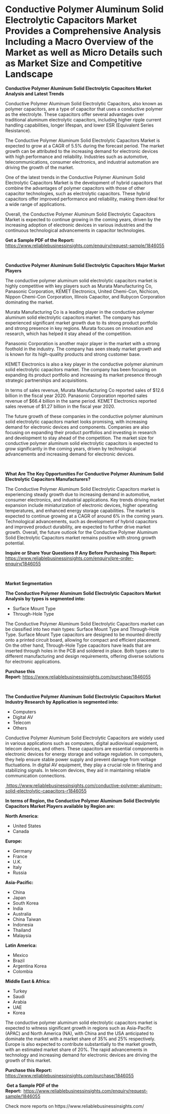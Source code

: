 <p><h1>Conductive Polymer Aluminum Solid Electrolytic Capacitors Market Provides a Comprehensive Analysis Including a Macro Overview of the Market as well as Micro Details such as Market Size and Competitive Landscape</h1></p><p><strong>Conductive Polymer Aluminum Solid Electrolytic Capacitors Market Analysis and Latest Trends</strong></p>
<p><p>Conductive Polymer Aluminum Solid Electrolytic Capacitors, also known as polymer capacitors, are a type of capacitor that uses a conductive polymer as the electrolyte. These capacitors offer several advantages over traditional aluminum electrolytic capacitors, including higher ripple current handling capabilities, longer lifespan, and lower ESR (Equivalent Series Resistance).</p><p>The Conductive Polymer Aluminum Solid Electrolytic Capacitors Market is expected to grow at a CAGR of 5.5% during the forecast period. The market growth can be attributed to the increasing demand for electronic devices with high performance and reliability. Industries such as automotive, telecommunications, consumer electronics, and industrial automation are driving the growth of the market.</p><p>One of the latest trends in the Conductive Polymer Aluminum Solid Electrolytic Capacitors Market is the development of hybrid capacitors that combine the advantages of polymer capacitors with those of other capacitor technologies, such as electrolytic capacitors. These hybrid capacitors offer improved performance and reliability, making them ideal for a wide range of applications.</p><p>Overall, the Conductive Polymer Aluminum Solid Electrolytic Capacitors Market is expected to continue growing in the coming years, driven by the increasing adoption of electronic devices in various industries and the continuous technological advancements in capacitor technologies.</p></p>
<p><strong>Get a Sample PDF of the Report:&nbsp;</strong> <a href="https://www.reliablebusinessinsights.com/enquiry/request-sample/1846055">https://www.reliablebusinessinsights.com/enquiry/request-sample/1846055</a></p>
<p>&nbsp;</p>
<p><strong>Conductive Polymer Aluminum Solid Electrolytic Capacitors Major Market Players</strong></p>
<p><p>The conductive polymer aluminum solid electrolytic capacitors market is highly competitive with key players such as Murata Manufacturing Co, Panasonic Corporation, KEMET Electronics, United Chemi-Con, Nichicon, Nippon Chemi-Con Corporation, Illinois Capacitor, and Rubycon Corporation dominating the market.</p><p>Murata Manufacturing Co is a leading player in the conductive polymer aluminum solid electrolytic capacitors market. The company has experienced significant market growth due to its strong product portfolio and strong presence in key regions. Murata focuses on innovation and research, which has helped it stay ahead of the competition.</p><p>Panasonic Corporation is another major player in the market with a strong foothold in the industry. The company has seen steady market growth and is known for its high-quality products and strong customer base.</p><p>KEMET Electronics is also a key player in the conductive polymer aluminum solid electrolytic capacitors market. The company has been focusing on expanding its product portfolio and increasing its market presence through strategic partnerships and acquisitions.</p><p>In terms of sales revenue, Murata Manufacturing Co reported sales of $12.6 billion in the fiscal year 2020. Panasonic Corporation reported sales revenue of $66.4 billion in the same period. KEMET Electronics reported sales revenue of $1.27 billion in the fiscal year 2020.</p><p>The future growth of these companies in the conductive polymer aluminum solid electrolytic capacitors market looks promising, with increasing demand for electronic devices and components. Companies are also focusing on expanding their product portfolios and investing in research and development to stay ahead of the competition. The market size for conductive polymer aluminum solid electrolytic capacitors is expected to grow significantly in the coming years, driven by technological advancements and increasing demand for electronic devices.</p></p>
<p>&nbsp;</p>
<p><strong>What Are The Key Opportunities For Conductive Polymer Aluminum Solid Electrolytic Capacitors Manufacturers?</strong></p>
<p><p>The Conductive Polymer Aluminum Solid Electrolytic Capacitors market is experiencing steady growth due to increasing demand in automotive, consumer electronics, and industrial applications. Key trends driving market expansion include miniaturization of electronic devices, higher operating temperatures, and enhanced energy storage capabilities. The market is expected to continue growing at a CAGR of around 6% in the coming years. Technological advancements, such as development of hybrid capacitors and improved product durability, are expected to further drive market growth. Overall, the future outlook for the Conductive Polymer Aluminum Solid Electrolytic Capacitors market remains positive with strong growth potential.</p></p>
<p><strong>Inquire or Share Your Questions If Any Before Purchasing This Report:</strong> <a href="https://www.reliablebusinessinsights.com/enquiry/pre-order-enquiry/1846055">https://www.reliablebusinessinsights.com/enquiry/pre-order-enquiry/1846055</a></p>
<p>&nbsp;</p>
<p><strong>Market Segmentation</strong></p>
<p><strong>The Conductive Polymer Aluminum Solid Electrolytic Capacitors Market Analysis by types is segmented into:</strong></p>
<p><ul><li>Surface Mount Type</li><li>Through-Hole Type</li></ul></p>
<p><p>The Conductive Polymer Aluminum Solid Electrolytic Capacitors market can be classified into two main types: Surface Mount Type and Through-Hole Type. Surface Mount Type capacitors are designed to be mounted directly onto a printed circuit board, allowing for compact and efficient placement. On the other hand, Through-Hole Type capacitors have leads that are inserted through holes in the PCB and soldered in place. Both types cater to different manufacturing and design requirements, offering diverse solutions for electronic applications.</p></p>
<p><strong>Purchase this Report:&nbsp;</strong><a href="https://www.reliablebusinessinsights.com/purchase/1846055">https://www.reliablebusinessinsights.com/purchase/1846055</a></p>
<p>&nbsp;</p>
<p><strong>The Conductive Polymer Aluminum Solid Electrolytic Capacitors Market Industry Research by Application is segmented into:</strong></p>
<p><ul><li>Computers</li><li>Digital AV</li><li>Telecom</li><li>Others</li></ul></p>
<p><p>Conductive Polymer Aluminum Solid Electrolytic Capacitors are widely used in various applications such as computers, digital audiovisual equipment, telecom devices, and others. These capacitors are essential components in electronic devices for energy storage and voltage regulation. In computers, they help ensure stable power supply and prevent damage from voltage fluctuations. In digital AV equipment, they play a crucial role in filtering and stabilizing signals. In telecom devices, they aid in maintaining reliable communication connections.</p></p>
<p><a href="https://www.reliablebusinessinsights.com/conductive-polymer-aluminum-solid-electrolytic-capacitors-r1846055">&nbsp;https://www.reliablebusinessinsights.com/conductive-polymer-aluminum-solid-electrolytic-capacitors-r1846055</a></p>
<p><strong>In terms of Region, the Conductive Polymer Aluminum Solid Electrolytic Capacitors Market Players available by Region are:</strong></p>
<p>
    <p> <strong> North America: </strong>
        <ul>
            <li>United States</li>
            <li>Canada</li>
        </ul>
        </p> 
    <p> <strong> Europe: </strong>
        <ul>
            <li>Germany</li>
            <li>France</li>
            <li>U.K.</li>
            <li>Italy</li>
            <li>Russia</li>
        </ul>
        </p> 
    <p> <strong> Asia-Pacific: </strong>
        <ul>
            <li>China</li>
            <li>Japan</li>
            <li>South Korea</li>
            <li>India</li>
            <li>Australia</li>
            <li>China Taiwan</li>
            <li>Indonesia</li>
            <li>Thailand</li>
            <li>Malaysia</li>
        </ul>
        </p> 
    <p> <strong> Latin America: </strong>
        <ul>
            <li>Mexico</li>
            <li>Brazil</li>
            <li>Argentina Korea</li>
            <li>Colombia</li>
        </ul>
        </p> 
    <p> <strong> Middle East & Africa: </strong>
        <ul>
            <li>Turkey</li>
            <li>Saudi</li>
            <li>Arabia</li>
            <li>UAE</li>
            <li>Korea</li>
        </ul>
    </p>
    </p>
<p><p>The conductive polymer aluminum solid electrolytic capacitors market is expected to witness significant growth in regions such as Asia-Pacific (APAC) and North America (NA), with China and the USA anticipated to dominate the market with a market share of 35% and 25% respectively. Europe is also expected to contribute substantially to the market growth, with an estimated market share of 20%. The rapid advancements in technology and increasing demand for electronic devices are driving the growth of this market.</p></p>
<p><strong>Purchase this Report: </strong><a href="https://www.reliablebusinessinsights.com/purchase/1846055">https://www.reliablebusinessinsights.com/purchase/1846055</a></p>
<p>&nbsp;<strong>Get a Sample PDF of the Report:&nbsp;&nbsp;</strong><a href="https://www.reliablebusinessinsights.com/enquiry/request-sample/1846055">https://www.reliablebusinessinsights.com/enquiry/request-sample/1846055</a></p>
<p><strong></strong></p>
<p>Check more reports on https://www.reliablebusinessinsights.com/</p>